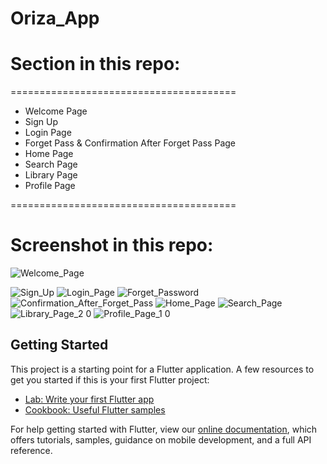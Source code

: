# Oriza_App

# Section in this repo: 

=======================================
  - Welcome Page
  - Sign Up
  - Login Page
  - Forget Pass & Confirmation After Forget Pass Page
  - Home Page
  - Search Page
  - Library Page
  - Profile Page
  
=======================================

# Screenshot in this repo:


![Welcome_Page](https://user-images.githubusercontent.com/77261121/176909831-cdb0a373-51dc-4555-9c39-569a99f0cdf1.jpg) 

![Sign_Up](https://user-images.githubusercontent.com/77261121/179245682-04b97356-1830-4cc6-8808-acbbf8a65cd6.png) ![Login_Page](https://user-images.githubusercontent.com/77261121/179245708-97c83879-9bc9-4212-9694-b3567adbee9c.png) ![Forget_Password](https://user-images.githubusercontent.com/77261121/176910090-6ac92677-9d18-4fe8-83f1-b189b6642ebf.jpg) ![Confirmation_After_Forget_Pass](https://user-images.githubusercontent.com/77261121/176910096-a1c0cd94-e8ec-4712-9bdc-11b080f7cc95.jpg) ![Home_Page](https://user-images.githubusercontent.com/77261121/179245745-4c624d15-35f8-4d21-b3c9-e496421f145c.png) ![Search_Page](https://user-images.githubusercontent.com/77261121/179762195-f9f912ec-8885-4a3a-b9c1-90e4fac511be.png) 
![Library_Page_2 0](https://user-images.githubusercontent.com/77261121/179757592-79a19edd-2b72-46ef-b8a1-23934a3ebb55.png) ![Profile_Page_1 0](https://user-images.githubusercontent.com/77261121/179757649-fb67fc73-a782-45f1-abfd-c4b60f84e17f.png)


## Getting Started
This project is a starting point for a Flutter application.
A few resources to get you started if this is your first Flutter project:

- [Lab: Write your first Flutter app](https://flutter.dev/docs/get-started/codelab)
- [Cookbook: Useful Flutter samples](https://flutter.dev/docs/cookbook)

For help getting started with Flutter, view our
[online documentation](https://flutter.dev/docs), which offers tutorials,
samples, guidance on mobile development, and a full API reference.
